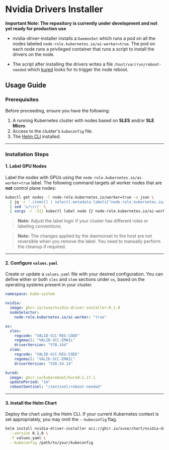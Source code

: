 # Nvidia Drivers Installer

**Important Note: The repository is currently under development and not yet ready for production use**

- nvidia-driver-installer installs a `DaemonSet` which runs a pod on all the nodes labeled `node-role.kubernetes.io/ai-worker=true`. The pod on each node runs a privileged container that runs a script to install the drivers on the node.

- The script after installing the drivers writes a file `/host/var/run/reboot-needed` which [kured](https://kured.dev/) looks for to trigger the node reboot.

## Usage Guide

### Prerequisites

Before proceeding, ensure you have the following:

1. A running Kubernetes cluster with nodes based on **SLES** and/or **SLE Micro**.
2. Access to the cluster's `kubeconfig` file.
3. The [Helm CLI](https://helm.sh/docs/intro/install/) installed.

---

### Installation Steps

#### 1. Label GPU Nodes

Label the nodes with GPUs using the `node-role.kubernetes.io/ai-worker=true` label. The following command targets all worker nodes that are **not** control plane nodes:

```sh
kubectl get nodes -l node-role.kubernetes.io/worker=true -o json \
  | jq -r '.items[] | select(.metadata.labels["node-role.kubernetes.io/control-plane"] != "true") | .metadata.name' \
  | sed 's/\r//' \
  | xargs -r -I{} kubectl label node {} node-role.kubernetes.io/ai-worker=true --overwrite
```

> **Note:** Adjust the label logic if your cluster has different roles or labeling conventions.

> **Note:** The changes applied by the daemonset to the host are not reversible when you remove the label. You need to manually perform the cleanup if required. 

---

#### 2. Configure `values.yaml`

Create or update a `values.yaml` file with your desired configuration. You can define either or both `sles` and `slem` sections under `os`, based on the operating systems present in your cluster.

```yaml
namespace: kube-system

nvidia:
  image: ghcr.io/suse/nvidia-driver-installer:0.1.0
  nodeSelector:
    node-role.kubernetes.io/ai-worker: "true"

os:
  sles:
    regcode: "VALID-SCC-REG-CODE"
    regemail: "VALID-SCC-EMAIL"
    driverVersion: "570.144"
  slem:
    regcode: "VALID-SCC-REG-CODE"
    regemail: "VALID-SCC-EMAIL"
    driverVersion: "550.54.14"

kured:
  image: ghcr.io/kubereboot/kured:1.17.1
  updatePeriod: "1m"
  rebootSentinel: "/sentinel/reboot-needed"
```

---

#### 3. Install the Helm Chart

Deploy the chart using the Helm CLI. If your current Kubernetes context is set appropriately, you may omit the `--kubeconfig` flag.

```sh
helm install nvidia-driver-installer oci://ghcr.io/suse/chart/nvidia-driver-installer \
  --version 0.1.0 \
  -f values.yaml \
  --kubeconfig /path/to/your/kubeconfig
```
